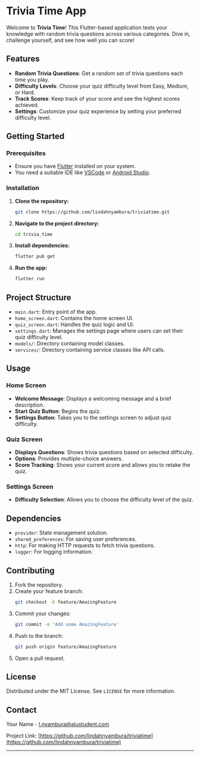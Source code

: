 
# Trivia Time App

Welcome to **Trivia Time**! This Flutter-based application tests your knowledge with random trivia questions across various categories. Dive in, challenge yourself, and see how well you can score!

## Features
- **Random Trivia Questions**: Get a random set of trivia questions each time you play.
- **Difficulty Levels**: Choose your quiz difficulty level from Easy, Medium, or Hard.
- **Track Scores**: Keep track of your score and see the highest scores achieved.
- **Settings**: Customize your quiz experience by setting your preferred difficulty level.


## Getting Started

### Prerequisites
- Ensure you have [Flutter](https://flutter.dev/docs/get-started/install) installed on your system.
- You need a suitable IDE like [VSCode](https://code.visualstudio.com/) or [Android Studio](https://developer.android.com/studio).

### Installation
1. **Clone the repository:**
    ```sh
    git clone https://github.com/lindahnyambura/triviatime.git
    ```

2. **Navigate to the project directory:**
    ```sh
    cd trivia_time
    ```

3. **Install dependencies:**
    ```sh
    flutter pub get
    ```

4. **Run the app:**
    ```sh
    flutter run
    ```

## Project Structure
- `main.dart`: Entry point of the app.
- `home_screen.dart`: Contains the home screen UI.
- `quiz_screen.dart`: Handles the quiz logic and UI.
- `settings.dart`: Manages the settings page where users can set their quiz difficulty level.
- `models/`: Directory containing model classes.
- `services/`: Directory containing service classes like API calls.

## Usage
### Home Screen
- **Welcome Message**: Displays a welcoming message and a brief description.
- **Start Quiz Button**: Begins the quiz.
- **Settings Button**: Takes you to the settings screen to adjust quiz difficulty.

### Quiz Screen
- **Displays Questions**: Shows trivia questions based on selected difficulty.
- **Options**: Provides multiple-choice answers.
- **Score Tracking**: Shows your current score and allows you to retake the quiz.

### Settings Screen
- **Difficulty Selection**: Allows you to choose the difficulty level of the quiz.

## Dependencies
- `provider`: State management solution.
- `shared_preferences`: For saving user preferences.
- `http`: For making HTTP requests to fetch trivia questions.
- `logger`: For logging information.

## Contributing
1. Fork the repository.
2. Create your feature branch:
    ```sh
    git checkout -b feature/AmazingFeature
    ```
3. Commit your changes:
    ```sh
    git commit -m 'Add some AmazingFeature'
    ```
4. Push to the branch:
    ```sh
    git push origin feature/AmazingFeature
    ```
5. Open a pull request.

## License
Distributed under the MIT License. See `LICENSE` for more information.

## Contact
Your Name - [l.nyambura@alustudent.com](mailto:l.nyambura@alustudent.com)

Project Link: [https://github.com/lindahnyambura/triviatime](https://github.com/lindahnyambura/triviatime)

---
